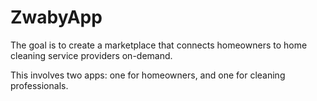 # ZwabyApp

The goal is to create a marketplace that connects homeowners to home cleaning service providers on-demand.

This involves two apps: one for homeowners, and one for cleaning professionals.
